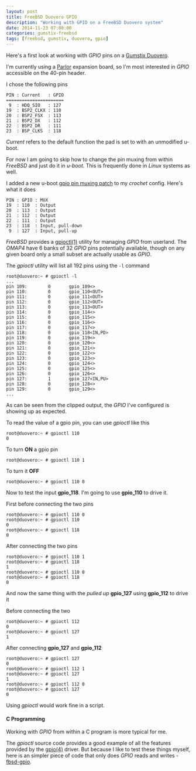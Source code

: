 ```yaml
---
layout: post
title: FreeBSD Duovero GPIO
description: "Working with GPIO on a FreeBSD Duovero system"
date: 2014-11-23 07:00:00
categories: gumstix-freebsd
tags: [freebsd, gumstix, duovero, gpio]
---
```


Here's a first look at working with *GPIO* pins on a [Gumstix Duovero][duovero].

I'm currently using a [Parlor][parlor] expansion board, so I'm most interested in *GPIO* accessible on the 40-pin header. 

I chose the following pins

    PIN : Current   : GPIO
    ======================
     9  : HDQ_SIO   : 127
    19  : BSP2_CLKX : 110
    20  : BSP2_FSX  : 113
    21  : BSP2_DX   : 112
    22  : BSP2_DR   : 111
    23  : BSP_CLKS  : 118

*Current* refers to the default function the pad is set to with an unmodified u-boot.

For now I am going to skip how to change the pin muxing from within *FreeBSD* and just do it in *u-boot*. This is frequently done in *Linux* systems as well.

I added a new u-boot [gpio pin muxing patch][uboot-pinmux-patch] to my *crochet* config.
Here's what it does

    PIN : GPIO : MUX
    19  : 110  : Output  
    20  : 113  : Output
    21  : 112  : Output
    22  : 111  : Output
    23  : 118  : Input, pull-down
     9  : 127  : Input, pull-up 

*FreeBSD* provides a [gpioctl(1)][gpioctl] utility for managing *GPIO* from userland. The *OMAP4* have 6 banks of 32 *GPIO* pins potentially available, though on any given board only a small subset are actually usable as *GPIO*.

The *gpioctl* utility will list all 192 pins using the `-l` command

    root@duovero:~ # gpioctl -l
    ...
    pin 109:        0       gpio_109<>
    pin 110:        0       gpio_110<OUT>
    pin 111:        0       gpio_111<OUT>
    pin 112:        0       gpio_112<OUT>
    pin 113:        0       gpio_113<OUT>
    pin 114:        0       gpio_114<>
    pin 115:        0       gpio_115<>
    pin 116:        0       gpio_116<>
    pin 117:        0       gpio_117<>
    pin 118:        0       gpio_118<IN,PD>
    pin 119:        0       gpio_119<>
    pin 120:        0       gpio_120<>
    pin 121:        0       gpio_121<>
    pin 122:        0       gpio_122<>
    pin 123:        0       gpio_123<>
    pin 124:        0       gpio_124<>
    pin 125:        0       gpio_125<>
    pin 126:        0       gpio_126<>
    pin 127:        1       gpio_127<IN,PU>
    pin 128:        0       gpio_128<>
    pin 129:        0       gpio_129<>
    ...

As can be seen from the clipped output, the *GPIO* I've configured is showing up as expected.

To read the value of a gpio pin, you can use *gpioctl* like this

    root@duovero:~ # gpioctl 110
    0

To turn **ON** a gpio pin

    root@duovero:~ # gpioctl 110 1

To turn it **OFF**

    root@duovero:~ # gpioctl 110 0

Now to test the input **gpio_118**. I'm going to use **gpio_110** to drive it.

First before connecting the two pins

    root@duovero:~ # gpioctl 110 0
    root@duovero:~ # gpioctl 110
    0
    root@duovero:~ # gpioctl 118
    0

After connecting the two pins

    root@duovero:~ # gpioctl 110 1
    root@duovero:~ # gpioctl 118
    1
    root@duovero:~ # gpioctl 110 0
    root@duovero:~ # gpioctl 118
    0

And now the same thing with the *pulled up* **gpio_127** using **gpio_112** to drive it

Before connecting the two

    root@duovero:~ # gpioctl 112
    0
    root@duovero:~ # gpioctl 127
    1

After connecting **gpio_127** and **gpio_112**

    root@duovero:~ # gpioctl 127
    0
    root@duovero:~ # gpioctl 112 1
    root@duovero:~ # gpioctl 127
    1
    root@duovero:~ # gpioctl 112 0
    root@duovero:~ # gpioctl 127
    0

Using *gpioctl* would work fine in a script.

#### C Programming

Working with *GPIO* from within a C program is more typical for me.

The *gpioctl* source code provides a good example of all the features provided by the [gpio(4)][gpiobus] driver. But because I like to test these things myself, here is an simpler piece of code that only does *GPIO* reads and writes - [fbsd-gpio][fbsd-gpio].
 


[duovero]: https://store.gumstix.com/index.php/category/43/
[parlor]: https://store.gumstix.com/index.php/products/287/
[uboot-pinmux-patch]: https://github.com/scottellis/crochet-freebsd/blob/duovero/board/Duovero/files/uboot-2014.10_0003-mux-bsp2-and-onewire-header-pins-as-gpio.patch
[gpioctl]: http://www.freebsd.org/cgi/man.cgi?query=gpioctl&apropos=0&sektion=0&manpath=FreeBSD+11-current&arch=default&format=html
[gpiobus]: http://www.freebsd.org/cgi/man.cgi?query=gpio&apropos=0&sektion=0&manpath=FreeBSD+11-current&arch=default&format=html
[fbsd-gpio]: https://github.com/scottellis/fbsd-gpio
